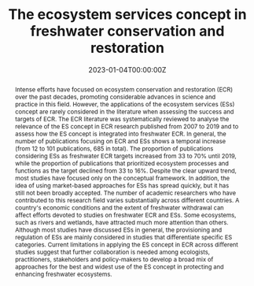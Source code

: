 ---
title: "The ecosystem services concept in freshwater conservation and restoration"
authors:
- Yanran Dai
- Juan Wu
- admin
- Shuiping Cheng
- Wei Liang
- Thomas Hein
date: "2023-01-04T00:00:00Z"

# Publication type.
# Legend: 0 = Uncategorized; 1 = Conference paper; 2 = Journal article;
# 3 = Preprint / Working Paper; 4 = Report; 5 = Book; 6 = Book section;
# 7 = Thesis; 8 = Patent
publication_types: ["2"]

# Publication name and optional abbreviated publication name.
publication: "**Aquatic Conservation: Marine and Freshwater Ecosystems** 33: 202-214"
publication_short: ""

abstract: Intense efforts have focused on ecosystem conservation and restoration (ECR) over the past decades, promoting considerable advances in science and practice in this field. However, the applications of the ecosystem services (ESs) concept are rarely considered in the literature when assessing the success and targets of ECR. The ECR literature was systematically reviewed to analyse the relevance of the ES concept in ECR research published from 2007 to 2019 and to assess how the ES concept is integrated into freshwater ECR. In general, the number of publications focusing on ECR and ESs shows a temporal increase (from 12 to 101 publications, 685 in total). The proportion of publications considering ESs as freshwater ECR targets increased from 33 to 70% until 2019, while the proportion of publications that prioritized ecosystem processes and functions as the target declined from 33 to 16%. Despite the clear upward trend, most studies have focused only on the conceptual framework. In addition, the idea of using market-based approaches for ESs has spread quickly, but it has still not been broadly accepted. The number of academic researchers who have contributed to this research field varies substantially across different countries. A country's economic conditions and the extent of freshwater withdrawal can affect efforts devoted to studies on freshwater ECR and ESs. Some ecosystems, such as rivers and wetlands, have attracted much more attention than others. Although most studies have discussed ESs in general, the provisioning and regulation of ESs are mainly considered in studies that differentiate specific ES categories. Current limitations in applying the ES concept in ECR across different studies suggest that further collaboration is needed among ecologists, practitioners, stakeholders and policy-makers to develop a broad mix of approaches for the best and widest use of the ES concept in protecting and enhancing freshwater ecosystems.

tags:
- Marine and Freshwater Biology
featured: false

# links:
# - name: ""
#   url: ""
url_pdf: 'https://github.com/qiang-yang-ecology/papers/blob/main/Aquatic%20Conservation%20-%202023%20-%20Dai.pdf'
url_code: ''
url_dataset: ''
url_poster: ''
url_project: ''
url_slides: ''
url_source: ''
url_video: ''
---
